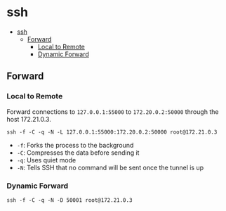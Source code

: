 # ssh

- [ssh](#ssh)
  - [Forward](#forward)
    - [Local to Remote](#local-to-remote)
    - [Dynamic Forward](#dynamic-forward)

## Forward

### Local to Remote

Forward connections to `127.0.0.1:55000` to `172.20.0.2:50000` through the host 172.21.0.3.

    ssh -f -C -q -N -L 127.0.0.1:55000:172.20.0.2:50000 root@172.21.0.3

- `-f`: Forks the process to the background
- `-C`: Compresses the data before sending it
- `-q`: Uses quiet mode
- `-N`: Tells SSH that no command will be sent once the tunnel is up

### Dynamic Forward

    ssh -f -C -q -N -D 50001 root@172.21.0.3
